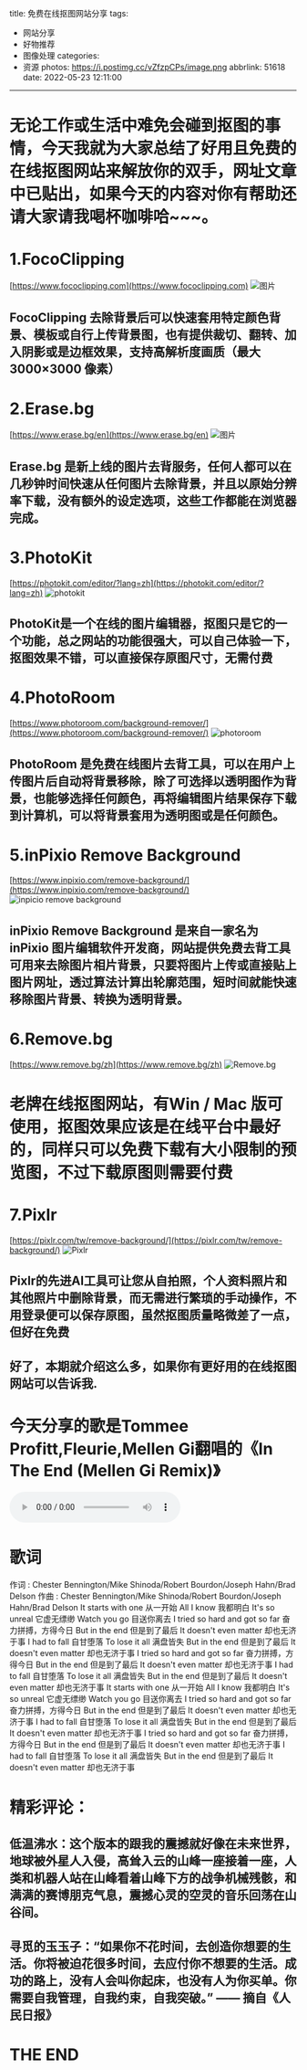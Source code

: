 title: 免费在线抠图网站分享
tags:
  - 网站分享
  - 好物推荐
  - 图像处理
categories:
  - 资源
photos: https://i.postimg.cc/vZfzpCPs/image.png
abbrlink: 51618
date: 2022-05-23 12:11:00
---

# 无论工作或生活中难免会碰到抠图的事情，今天我就为大家总结了好用且免费的在线抠图网站来解放你的双手，网址文章中已贴出，如果今天的内容对你有帮助还请大家请我喝杯咖啡哈~~~。

# 1.FocoClipping
[https://www.fococlipping.com](https://www.fococlipping.com)
![图片](https://gitlab.com/KINGWDY/tgbb/-/raw/main/1.webp)
## FocoClipping 去除背景后可以快速套用特定颜色背景、模板或自行上传背景图，也有提供裁切、翻转、加入阴影或是边框效果，支持高解析度画质（最大 3000×3000 像素）

# 2.Erase.bg
[https://www.erase.bg/en](https://www.erase.bg/en)
![图片](https://gitlab.com/KINGWDY/tgbb/-/raw/main/7.webp)
## Erase.bg 是新上线的图片去背服务，任何人都可以在几秒钟时间快速从任何图片去除背景，并且以原始分辨率下载，没有额外的设定选项，这些工作都能在浏览器完成。

# 3.PhotoKit
[https://photokit.com/editor/?lang=zh](https://photokit.com/editor/?lang=zh)
![photokit](https://gitlab.com/KINGWDY/tgbb/-/raw/main/6.webp)
## PhotoKit是一个在线的图片编辑器，抠图只是它的一个功能，总之网站的功能很强大，可以自己体验一下，抠图效果不错，可以直接保存原图尺寸，无需付费

# 4.PhotoRoom
[https://www.photoroom.com/background-remover/](https://www.photoroom.com/background-remover/)
![photoroom](https://gitlab.com/KINGWDY/tgbb/-/raw/main/5.webp)
## PhotoRoom 是免费在线图片去背工具，可以在用户上传图片后自动将背景移除，除了可选择以透明图作为背景，也能够选择任何颜色，再将编辑图片结果保存下载到计算机，可以将背景套用为透明图或是任何颜色。

# 5.inPixio Remove Background
[https://www.inpixio.com/remove-background/](https://www.inpixio.com/remove-background/)
![inpicio remove background](https://gitlab.com/KINGWDY/tgbb/-/raw/main/4.webp)
## inPixio Remove Background 是来自一家名为 inPixio 图片编辑软件开发商，网站提供免费去背工具可用来去除图片相片背景，只要将图片上传或直接贴上图片网址，透过算法计算出轮廓范围，短时间就能快速移除图片背景、转换为透明背景。

# 6.Remove.bg
[https://www.remove.bg/zh](https://www.remove.bg/zh)
![Remove.bg](https://gitlab.com/KINGWDY/tgbb/-/raw/main/3.webp)
# 老牌在线抠图网站，有Win / Mac 版可使用，抠图效果应该是在线平台中最好的，同样只可以免费下载有大小限制的预览图，不过下载原图则需要付费

# 7.Pixlr
[https://pixlr.com/tw/remove-background/](https://pixlr.com/tw/remove-background/)
![Pixlr](https://gitlab.com/KINGWDY/tgbb/-/raw/main/2.webp)

## Pixlr的先进AI工具可让您从自拍照，个人资料照片和其他照片中删除背景，而无需进行繁琐的手动操作，不用登录便可以保存原图，虽然抠图质量略微差了一点，但好在免费
## 好了，本期就介绍这么多，如果你有更好用的在线抠图网站可以告诉我.

# 今天分享的歌是Tommee Profitt,Fleurie,Mellen Gi翻唱的《In The End (Mellen Gi Remix)》
<div class="gl-text-center gl-p-7 blob-viewer"><audio src="http://music.163.com/song/media/outer/url?id=1936227847.mp3" controls="controls" data-testid="audio"></audio></div>

# 歌词
作词 : Chester Bennington/Mike Shinoda/Robert Bourdon/Joseph Hahn/Brad Delson
作曲 : Chester Bennington/Mike Shinoda/Robert Bourdon/Joseph Hahn/Brad Delson
It starts with one
从一开始
All I know
我都明白
It's so unreal
它虚无缥缈
Watch you go
目送你离去
I tried so hard and got so far
奋力拼搏，方得今日
But in the end
但是到了最后
It doesn't even matter
却也无济于事
I had to fall
自甘堕落
To lose it all
满盘皆失
But in the end
但是到了最后
It doesn't even matter
却也无济于事
I tried so hard and got so far
奋力拼搏，方得今日
But in the end
但是到了最后
It doesn't even matter
却也无济于事
I had to fall
自甘堕落
To lose it all
满盘皆失
But in the end
但是到了最后
It doesn't even matter
却也无济于事
It starts with one
从一开始
All I know
我都明白
It's so unreal
它虚无缥缈
Watch you go
目送你离去
I tried so hard and got so far
奋力拼搏，方得今日
But in the end
但是到了最后
It doesn't even matter
却也无济于事
I had to fall
自甘堕落
To lose it all
满盘皆失
But in the end
但是到了最后
It doesn't even matter
却也无济于事
I tried so hard and got so far
奋力拼搏，方得今日
But in the end
但是到了最后
It doesn't even matter
却也无济于事
I had to fall
自甘堕落
To lose it all
满盘皆失
But in the end
但是到了最后
It doesn't even matter
却也无济于事

# 精彩评论：
## 低温沸水：这个版本的跟我的震撼就好像在未来世界，地球被外星人入侵，高耸入云的山峰一座接着一座，人类和机器人站在山峰看着山峰下方的战争机械残骸，和满满的赛博朋克气息，震撼心灵的空灵的音乐回荡在山谷间。
## 寻觅的玉玉子：“如果你不花时间，去创造你想要的生活。你将被迫花很多时间，去应付你不想要的生活。成功的路上，没有人会叫你起床，也没有人为你买单。你需要自我管理，自我约束，自我突破。” —— 摘自《人民日报》 ​​​

# THE END
